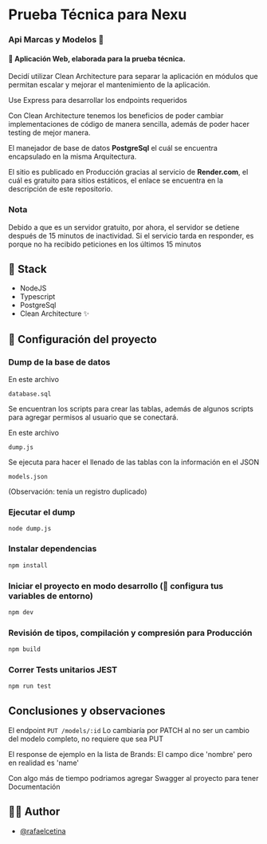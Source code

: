 # Prueba Técnica para Nexu

### Api Marcas y Modelos 🎉

#### 📱 Aplicación Web, elaborada para la prueba técnica.

Decidí utilizar Clean Architecture para separar la aplicación en módulos que permitan escalar y mejorar el mantenimiento de la aplicación.

Use Express para desarrollar los endpoints requeridos

Con Clean Architecture tenemos los beneficios de poder cambiar implementaciones de código de manera sencilla, además de poder hacer testing de mejor manera.

El manejador de base de datos <b>PostgreSql</b> el cuál se encuentra encapsulado en la misma Arquitectura.

El sitio es publicado en Producción gracias al servicio de <b>Render.com</b>, el cuál es gratuito para sitios estáticos, el enlace se encuentra en la descripción de este repositorio.

### Nota
Debido a que es un servidor gratuito, por ahora, el servidor se detiene después de 15 minutos de inactividad. Si el servicio tarda en responder, es porque no ha recibido peticiones en los últimos 15 minutos

## 📄 Stack

- NodeJS
- Typescript
- PostgreSql
- Clean Architecture ✨

## 👷 Configuración del proyecto

### Dump de la base de datos

En este archivo

`database.sql`

Se encuentran los scripts para crear las tablas, además de algunos scripts para agregar permisos al usuario que se conectará.

En este archivo

`dump.js`

Se ejecuta para hacer el llenado de las tablas con la información en el JSON

`models.json`

(Observación: tenía un registro duplicado)

### Ejecutar el dump

`
node dump.js
`

### Instalar dependencias

```sh
npm install
```

### Iniciar el proyecto en modo desarrollo (🧐 configura tus variables de entorno)

```sh
npm dev
```

### Revisión de tipos, compilación y compresión para Producción

```sh
npm build
```

### Correr Tests unitarios JEST

```sh
npm run test
```

## Conclusiones y observaciones
El endpoint
`
PUT /models/:id
`
Lo cambiaría por PATCH al no ser un cambio del modelo completo, no requiere que sea PUT

El response de ejemplo en la lista de Brands: El campo dice 'nombre' pero en realidad es 'name'


Con algo más de tiempo podriamos agregar Swagger al proyecto para tener Documentación

## 🧑‍💻 Author

- [@rafaelcetina](https://www.github.com/rafalcetina)
